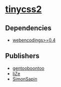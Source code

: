 # [tinycss2](https://pypi.org/project/tinycss2)

## Dependencies
- [webencodings>=0.4](packages/w/webencodings.md)



## Publishers
- [gentooboontoo](https://pypi.org/user/gentooboontoo)
- [liZe](https://pypi.org/user/liZe)
- [SimonSapin](https://pypi.org/user/SimonSapin)

